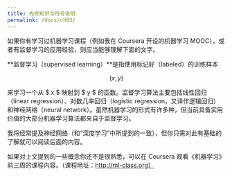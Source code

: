 ```yaml
---
title: 先修知识与符号说明
permalink: /docs/ch03/
---
```


如果你有学习过机器学习课程（例如我在 Coursera 开设的机器学习 MOOC），或者有监督学习的应用经验，则应当能够理解下面的文字。

**监督学习（supervised learning）**是指使用标记好（labeled）的训练样本 

$$ (x,y) $$ 

来学习一个从 $ x $ 映射到 $ y $ 的函数。监督学习算法主要包括线性回归（linear regression）、对数几率回归（logistic regression，又译作逻辑回归）和神经网络（neural network）。虽然机器学习的形式有许多种，但当前具备实用价值的大部分机器学习算法都来自于监督学习。

我将经常提及神经网络（和“深度学习”中所提到的一致），但你只需对此有基础的了解就可以阅读后面的内容。

如果对上文提到的一些概念你还不是很熟悉，可以在 Coursera 观看《机器学习》前三周的课程内容。（课程地址：http://ml-class.org）

